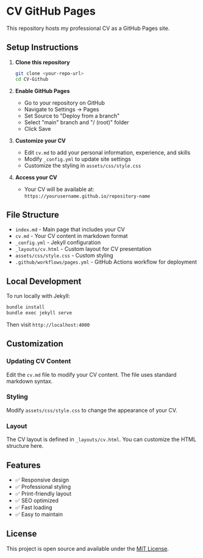# CV GitHub Pages

This repository hosts my professional CV as a GitHub Pages site.

## Setup Instructions

1. **Clone this repository**
   ```bash
   git clone <your-repo-url>
   cd CV-Github
   ```

2. **Enable GitHub Pages**
   - Go to your repository on GitHub
   - Navigate to Settings → Pages
   - Set Source to "Deploy from a branch"
   - Select "main" branch and "/ (root)" folder
   - Click Save

3. **Customize your CV**
   - Edit `cv.md` to add your personal information, experience, and skills
   - Modify `_config.yml` to update site settings
   - Customize the styling in `assets/css/style.css`

4. **Access your CV**
   - Your CV will be available at: `https://yourusername.github.io/repository-name`

## File Structure

- `index.md` - Main page that includes your CV
- `cv.md` - Your CV content in markdown format
- `_config.yml` - Jekyll configuration
- `_layouts/cv.html` - Custom layout for CV presentation
- `assets/css/style.css` - Custom styling
- `.github/workflows/pages.yml` - GitHub Actions workflow for deployment

## Local Development

To run locally with Jekyll:

```bash
bundle install
bundle exec jekyll serve
```

Then visit `http://localhost:4000`

## Customization

### Updating CV Content
Edit the `cv.md` file to modify your CV content. The file uses standard markdown syntax.

### Styling
Modify `assets/css/style.css` to change the appearance of your CV.

### Layout
The CV layout is defined in `_layouts/cv.html`. You can customize the HTML structure here.

## Features

- ✅ Responsive design
- ✅ Professional styling
- ✅ Print-friendly layout
- ✅ SEO optimized
- ✅ Fast loading
- ✅ Easy to maintain

## License

This project is open source and available under the [MIT License](LICENSE).
